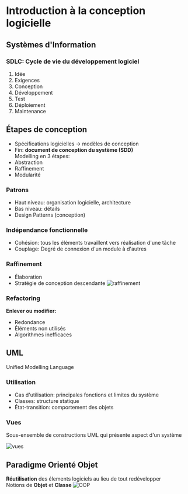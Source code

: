 # Introduction à la conception logicielle

## Systèmes d'Information
### SDLC: Cycle de vie du développement logiciel 
1. Idée
2. Exigences
3. Conception
4. Développement
5. Test
6. Déploiement
7. Maintenance

## Étapes de conception
- Spécifications logicielles -> modèles de conception
- Fin: **document de conception du système (SDD)**	
Modelling en 3 étapes: 
- Abstraction
- Raffinement 
- Modularité

### Patrons
- Haut niveau: organisation logicielle, architecture
- Bas niveau: détails
- Design Patterns (conception)

### Indépendance fonctionnelle 
- Cohésion: tous les éléments travaillent vers réalisation d'une tâche
- Couplage: Degré de connexion d'un module à d'autres

### Raffinement
- Élaboration
- Stratégie de conception descendante
![raffinement](https://user-images.githubusercontent.com/19282069/119013935-c3234180-b997-11eb-9183-0a002b7954ff.png)

### Refactoring 
**Enlever ou modifier:**
- Redondance 
- Éléments non utilisés
- Algorithmes inefficaces

## UML
Unified Modelling Language
### Utilisation
- Cas d'utilisation: principales fonctions et limites du système
- Classes: structure statique 
- État-transition: comportement des objets

### Vues
Sous-ensemble de constructions UML qui présente aspect d'un système

![vues](https://user-images.githubusercontent.com/19282069/119015150-ef8b8d80-b998-11eb-9fbd-d399f9ca14b1.png)

## Paradigme Orienté Objet
**Réutilisation** des élements logiciels au lieu de tout redévelopper	
Notions de **Objet** et **Classe**
![OOP](https://user-images.githubusercontent.com/19282069/119015858-9c660a80-b999-11eb-936e-0f9d92182d7f.png)

